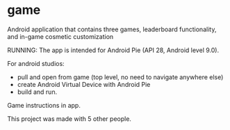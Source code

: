 # game
Android application that contains three games, leaderboard functionality, and in-game cosmetic customization

RUNNING: The app is intended for Android Pie (API 28, Android level 9.0).

For android studios: 
  - pull and open from game (top level, no need to navigate anywhere else)
  - create Android Virtual Device with Android Pie
  - build and run.

Game instructions in app.

This project was made with 5 other people.
